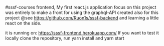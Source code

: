 #sssf-courses frontend,
My first react.js application
focus on this project was entirely to make a front for using the graphql-API created also for this project @see https://github.com/Ruon1s/sssf-backend and learning a little react on the side.

it is running on: https://sssf-frontend.herokuapp.com/
If you want to test it locally clone the repository, run yarn install and yarn start
